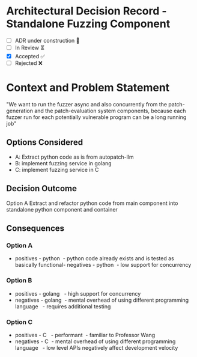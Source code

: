 # Architectural Decision Record - Standalone Fuzzing Component

- [ ] ADR under construction 🚧
- [ ] In Review ⏳
- [x] Accepted ✅
- [ ] Rejected ❌

# Context and Problem Statement

"We want to run the fuzzer async and also concurrently from the patch-generation and the patch-evaluation system components, because each fuzzer run for each potentially vulnerable program can be a long running job"

## Options Considered
- A: Extract python code as is from autopatch-llm 
- B: implement fuzzing service in golang
- C: implement fuzzing service in C

## Decision Outcome

Option A Extract and refactor python code from main component into standalone python component and container

## Consequences

### Option A
- positives - python  - python code already exists and is tested as basically functional- negatives - python  - low support for concurrency

### Option B
- positives - golang
  - high support for concurrency
- negatives - golang  - mental overhead of using different programming language   - requires additional testing

### Option C
- positives - C
  - performant  - familiar to Professor Wang
- negatives - C  - mental overhead of using different programming language   - low level APIs negatively affect development velocity
